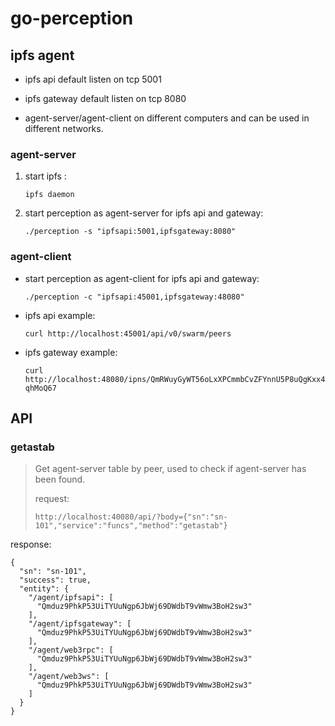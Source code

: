 # go-perception
## ipfs agent

* ipfs api default listen on tcp 5001 
    
* ipfs gateway default listen on tcp 8080 

* agent-server/agent-client on different computers and can be used in different networks.


### agent-server 
1. start ipfs :

    `ipfs daemon`

2. start perception as agent-server for ipfs api and gateway:

    `./perception -s "ipfsapi:5001,ipfsgateway:8080"`

### agent-client 

* start perception as agent-client for ipfs api and gateway:
    
    `./perception -c "ipfsapi:45001,ipfsgateway:48080"`

* ipfs api example:
  
    `curl http://localhost:45001/api/v0/swarm/peers`

* ipfs gateway example: 
    
    `curl http://localhost:48080/ipns/QmRWuyGyWT56oLxXPCmmbCvZFYnnU5P8uQgKxx4qhMoQ67`

## API

### getastab

> Get agent-server table by peer, used to check if agent-server has been found.
>
>request:
>
>```
>http://localhost:40080/api/?body={"sn":"sn-101","service":"funcs","method":"getastab"}
>```

response:

```
{
  "sn": "sn-101",
  "success": true,
  "entity": {
    "/agent/ipfsapi": [
      "Qmduz9PhkP53UiTYUuNgp6JbWj69DWdbT9vWmw3BoH2sw3"
    ],
    "/agent/ipfsgateway": [
      "Qmduz9PhkP53UiTYUuNgp6JbWj69DWdbT9vWmw3BoH2sw3"
    ],
    "/agent/web3rpc": [
      "Qmduz9PhkP53UiTYUuNgp6JbWj69DWdbT9vWmw3BoH2sw3"
    ],
    "/agent/web3ws": [
      "Qmduz9PhkP53UiTYUuNgp6JbWj69DWdbT9vWmw3BoH2sw3"
    ]
  }
}
```
  
